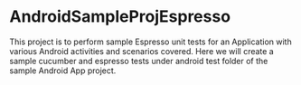 # AndroidSampleProjEspresso
This project is to perform sample Espresso unit tests for an Application with various Android activities and scenarios covered. Here we will create a sample cucumber and espresso tests under android test folder of the sample Android App project.
